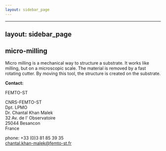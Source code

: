 ```yaml
---
layout: sidebar_page
---
```


---
layout: sidebar_page
---

## micro-milling

Micro milling is a mechanical way to structure a substrate. It works like milling, but on a microscopic scale. The material is removed by a fast rotating cutter. By moving this tool, the structure is created on the substrate.
<!--break-->
__Contact:__

FEMTO-ST

CNRS-FEMTO-ST  
Dpt. LPMO  
Dr. Chantal Khan Malek  
32 Av. de l' Observatoire  
25044 Besancon  
France  

phone: +33 (0)3 81 85 39 35  
chantal.khan-malek@femto-st.fr